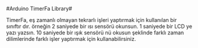 #Arduino TimerFa Library#

TimerFa, eş zamanlı olmayan tekrarlı işleri yaptırmak için kullanılan bir sınıftır dır. örneğin 2 saniyede bir ısı sensörü okunsun. 1 saniyede bir LCD ye yazı yazsın. 10 saniyede bir ışık sensörü nü okusun şeklinde farklı zaman dilimlerinde farklı işler yaptırmak için kullanabilirsiniz.



